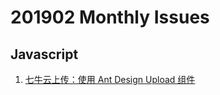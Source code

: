 # 201902 Monthly Issues

## Javascript

1. [七牛云上传：使用 Ant Design Upload 组件](https://medium.com/@alcheung/%E4%B8%83%E7%89%9B%E4%BA%91%E4%B8%8A%E4%BC%A0-%E4%BD%BF%E7%94%A8-ant-design-upload-%E7%BB%84%E4%BB%B6-9efe33097d25)